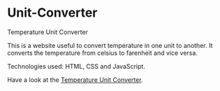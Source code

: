 # Unit-Converter

Temperature Unit Converter

This is a website useful to convert temperature in one unit to another. It converts the temperature from celsius to farenheit and vice versa.

Technologies used: HTML, CSS and JavaScript.

Have a look at the [Temperature Unit Converter](https://bhargaviiruvuri.github.io/Unit-Converter/).
